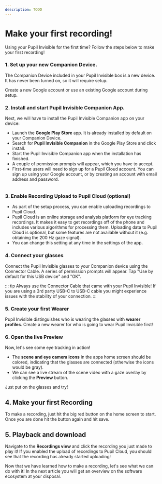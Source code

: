 ```yaml
---
description: TODO
---
```


# Make your first recording!

Using your Pupil Invisible for the first time? Follow the steps below to make your first recording!

<v-divider></v-divider>

### 1. Set up your new Companion Device.

The Companion Device included in your Pupil Invisible box is a new device. It has never been turned on, so it will require setup.

Create a new Google account or use an existing Google account during setup.

### 2. Install and start Pupil Invisible Companion App.
Next, we will have to install the Pupil Invisible Companion app on your device:
- Launch the **Google Play Store** app. It is already installed by default on your Companion Device.
- Search for **Pupil Invisible Companion** in the Google Play Store and click install.
- Start the Pupil Invisible Companion app when the installation has finished.
- A couple of permission prompts will appear, which you have to accept.
- First-time users will need to sign up for a Pupil Cloud account. You can sign up using your Google account, or by creating an account with email address and password.

<div class="pb-4" style="display:flex;justify-content:center;">
  <v-img
    :src="require('../../media/invisible/google-play-logo.png')"
    max-width=50%
  >
  </v-img>
</div>
<div class="pb-4" style="display:flex;justify-content:center;">
  <v-img
    :src="require('../../media/invisible/pic-play-store.jpg')"
    max-width=50%
  >
  </v-img>
</div>

### 3. Enable Recording Upload to Pupil Cloud (optional)
- As part of the setup process, you can enable uploading recordings to Pupil Cloud.
- Pupil Cloud is an online storage and analysis platform for eye tracking recordings. It makes it easy to get recordings off of the phone and includes various algorithms for processing them. Uploading data to Pupil Cloud is optional, but some features are not available without it (e.g. obtaining the 200 Hz gaze signal).
- You can change this setting at any time in the settings of the app.


### 4. Connect your glasses
Connect the Pupil Invisible glasses to your Companion device using the Connector Cable. A series of permission prompts will appear. Tap "Use by default for this USB device" and "OK".

::: tip
Always use the Connector Cable that came with your Pupil Invisible! If you are using a 3rd party USB-C to USB-C cable you might experience issues with the stability of your connection.
:::

### 5. Create your first Wearer
Pupil Invisible distinguishes who is wearing the glasses with **wearer profiles**. Create a new wearer for who is going to wear Pupil Invisible first!

### 6. Open the live Preview
Now, let's see some eye tracking in action! 
- The **scene and eye camera icons** in the apps home screen should be colored, indicating that the glasses are connected (otherwise the icons would be gray). 
- We can see a live stream of the scene video with a gaze overlay by clicking the **Preview** button.

Just put on the glasses and try!

## 4. Make your first Recording

To make a recording, just hit the big red button on the home screen to start. Once you are done hit the button again and hit save.

## 5. Playback and download

Navigate to the **Recordings view** and click the recording you just made to play it! If you enabled the upload of recordings to Pupil Cloud, you should see that the recording has already started uploading!

<v-divider></v-divider>

Now that we have learned how to make a recording, let's see what we can do with it! In the next article you will get an overview on the software ecosystem at your disposal.